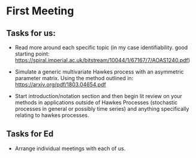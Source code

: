 # First Meeting

## Tasks for us:

- Read more around each specific topic (in my case identifiability. good starting point: https://spiral.imperial.ac.uk/bitstream/10044/1/67167/7/AOAS1240.pdf)

- Simulate a generic multivariate Hawkes process with an asymmetric parameter matrix. Using the method outlined in: https://arxiv.org/pdf/1803.04654.pdf

-  Start introduction/notation section and then begin lit review on your methods in applications outside of Hawkes Processes (stochastic processes in general or possibly time series) and anything specifically relating to hawkes processes.

## Tasks for Ed

- Arrange individual meetings with each of us.
